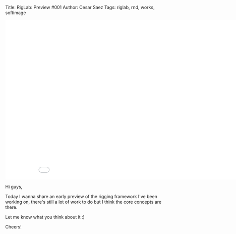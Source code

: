 Title: RigLab: Preview #001
Author: Cesar Saez
Tags: riglab, rnd, works, softimage

<div class="flex-video widescreen">
    <iframe src="//player.vimeo.com/video/59434478?title=0&amp;byline=0&amp;portrait=0" width="900" height="506" frameborder="0" webkitallowfullscreen mozallowfullscreen allowfullscreen></iframe>
</div>

Hi guys,

Today I wanna share an early preview of the rigging framework I've been
working on, there's still a lot of work to do but I think the core
concepts are there.

Let me know what you think about it :)

Cheers!
